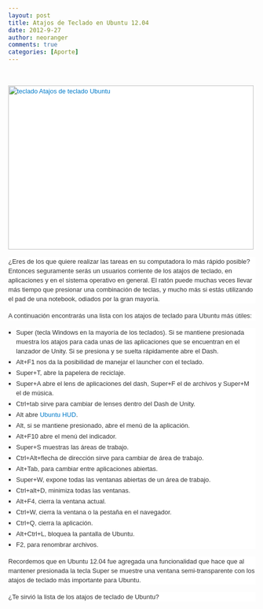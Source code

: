 ```yaml
---
layout: post
title: Atajos de Teclado en Ubuntu 12.04
date: 2012-9-27
author: neoranger
comments: true
categories: [Aporte]
---
```

<br /><div style="background-color:white;border:0;color:#323232;font-family:Arial, Helvetica, sans-serif;font-size:13px;line-height:19px;margin-bottom:15px;outline:0;padding:0;vertical-align:baseline;"><a href="http://www.ubuntizando.com/wp-content/uploads/2012/04/teclado.jpg" style="background-color:transparent;border:0;color:#007ac9;margin:0;outline:0;padding:0;text-decoration:none;vertical-align:baseline;"><img alt="teclado Atajos de teclado Ubuntu" class="aligncenter size-full wp-image-3454" height="333" src="http://www.ubuntizando.com/wp-content/uploads/2012/04/teclado.jpg" title="Atajos de teclado Ubuntu" width="500" /></a></div><div style="background-color:white;border:0;color:#323232;font-family:Arial, Helvetica, sans-serif;font-size:13px;line-height:19px;margin-bottom:15px;outline:0;padding:0;vertical-align:baseline;">¿Eres de los que quiere realizar las tareas en su computadora lo más rápido posible? Entonces seguramente serás un usuarios corriente de los atajos de teclado, en aplicaciones y en el sistema operativo en general. El ratón puede muchas veces llevar más tiempo que presionar una combinación de teclas, y mucho más si estás utilizando el pad de una notebook, odiados por la gran mayoría.</div><div style="background-color:white;border:0;color:#323232;font-family:Arial, Helvetica, sans-serif;font-size:13px;line-height:19px;margin-bottom:15px;outline:0;padding:0;vertical-align:baseline;">A continuación encontrarás una lista con los atajos de teclado para Ubuntu más útiles:</div><ul style="background-color:white;border:0;color:#323232;font-family:Arial, Helvetica, sans-serif;font-size:13px;line-height:19px;list-style:square;margin:0 0 15px 16px;outline:0;padding:0;vertical-align:baseline;"><li style="background-color:transparent;border:0;margin:3px 0;outline:0;padding:0;vertical-align:baseline;">Super (tecla Windows en la mayoría de los teclados). Si se mantiene presionada muestra los atajos para cada unas de las aplicaciones que se encuentran en el lanzador de Unity. Si se presiona y se suelta rápidamente abre el Dash.</li><li style="background-color:transparent;border:0;margin:3px 0;outline:0;padding:0;vertical-align:baseline;">Alt+F1 nos da la posibilidad de manejar el launcher con el teclado.</li><li style="background-color:transparent;border:0;margin:3px 0;outline:0;padding:0;vertical-align:baseline;">Super+T, abre la papelera de reciclaje.</li><li style="background-color:transparent;border:0;margin:3px 0;outline:0;padding:0;vertical-align:baseline;">Super+A abre el lens de aplicaciones del dash, Super+F el de archivos y Super+M el de música.</li><li style="background-color:transparent;border:0;margin:3px 0;outline:0;padding:0;vertical-align:baseline;">Ctrl+tab sirve para cambiar de lenses dentro del Dash de Unity.</li><li style="background-color:transparent;border:0;margin:3px 0;outline:0;padding:0;vertical-align:baseline;">Alt abre <a href="http://www.ubuntizando.com/2012/01/24/hud-remplazara-el-menu-de-nuestras-aplicaciones-en-ubuntu-12-04/" style="background-color:transparent;border:0;color:#007ac9;margin:0;outline:0;padding:0;text-decoration:none;vertical-align:baseline;" target="_blank">Ubuntu HUD</a>.</li><li style="background-color:transparent;border:0;margin:3px 0;outline:0;padding:0;vertical-align:baseline;">Alt, si se mantiene presionado, abre el menú de la aplicación.</li><li style="background-color:transparent;border:0;margin:3px 0;outline:0;padding:0;vertical-align:baseline;">Alt+F10 abre el menú del indicador.</li><li style="background-color:transparent;border:0;margin:3px 0;outline:0;padding:0;vertical-align:baseline;">Super+S muestras las áreas de trabajo.</li><li style="background-color:transparent;border:0;margin:3px 0;outline:0;padding:0;vertical-align:baseline;">Ctrl+Alt+flecha de dirección sirve para cambiar de área de trabajo.</li><li style="background-color:transparent;border:0;margin:3px 0;outline:0;padding:0;vertical-align:baseline;">Alt+Tab, para cambiar entre aplicaciones abiertas.</li><li style="background-color:transparent;border:0;margin:3px 0;outline:0;padding:0;vertical-align:baseline;">Super+W, expone todas las ventanas abiertas de un área de trabajo.</li><li style="background-color:transparent;border:0;margin:3px 0;outline:0;padding:0;vertical-align:baseline;">Ctrl+alt+D, minimiza todas las ventanas.</li><li style="background-color:transparent;border:0;margin:3px 0;outline:0;padding:0;vertical-align:baseline;">Alt+F4, cierra la ventana actual.</li><li style="background-color:transparent;border:0;margin:3px 0;outline:0;padding:0;vertical-align:baseline;">Ctrl+W, cierra la ventana o la pestaña en el navegador.</li><li style="background-color:transparent;border:0;margin:3px 0;outline:0;padding:0;vertical-align:baseline;">Ctrl+Q, cierra la aplicación.</li><li style="background-color:transparent;border:0;margin:3px 0;outline:0;padding:0;vertical-align:baseline;">Alt+Ctrl+L, bloquea la pantalla de Ubuntu.</li><li style="background-color:transparent;border:0;margin:3px 0;outline:0;padding:0;vertical-align:baseline;">F2, para renombrar archivos.</li></ul><div style="background-color:white;border:0;color:#323232;font-family:Arial, Helvetica, sans-serif;font-size:13px;line-height:19px;margin-bottom:15px;outline:0;padding:0;vertical-align:baseline;">Recordemos que en Ubuntu 12.04 fue agregada una funcionalidad que hace que al mantener presionada la tecla Super se muestre una ventana semi-transparente con los atajos de teclado más importante para Ubuntu.</div><div style="background-color:white;border:0;color:#323232;font-family:Arial, Helvetica, sans-serif;font-size:13px;line-height:19px;margin-bottom:15px;outline:0;padding:0;vertical-align:baseline;">¿Te sirvió la lista de los atajos de teclado de Ubuntu?</div>
